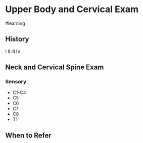 # Upper Body and Cervical Exam
#learning
## History
I
II
III
IV

## Neck and Cervical Spine Exam
### Sensory
* C1-C4
* C5
* C6
* C7
* C8
* T1

## When to Refer
